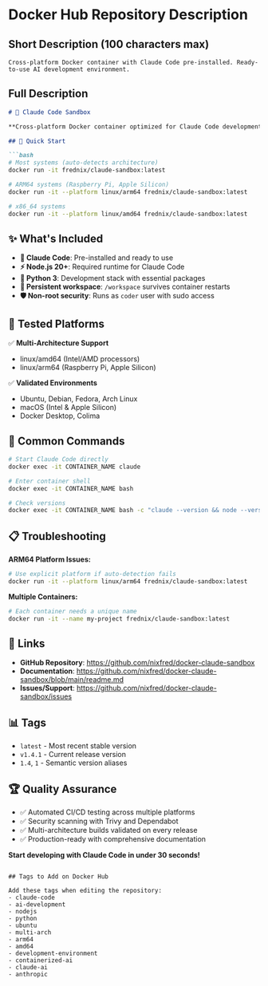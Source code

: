 # Docker Hub Repository Description

## Short Description (100 characters max)
```
Cross-platform Docker container with Claude Code pre-installed. Ready-to-use AI development environment.
```

## Full Description
```markdown
# 🤖 Claude Code Sandbox

**Cross-platform Docker container optimized for Claude Code development**

## 🚀 Quick Start

```bash
# Most systems (auto-detects architecture)
docker run -it frednix/claude-sandbox:latest

# ARM64 systems (Raspberry Pi, Apple Silicon)
docker run -it --platform linux/arm64 frednix/claude-sandbox:latest

# x86_64 systems  
docker run -it --platform linux/amd64 frednix/claude-sandbox:latest
```

## ✨ What's Included

- **🤖 Claude Code**: Pre-installed and ready to use
- **⚡ Node.js 20+**: Required runtime for Claude Code
- **🐍 Python 3**: Development stack with essential packages
- **📂 Persistent workspace**: `/workspace` survives container restarts
- **🛡️ Non-root security**: Runs as `coder` user with sudo access

## 🧪 Tested Platforms

✅ **Multi-Architecture Support**
- linux/amd64 (Intel/AMD processors)
- linux/arm64 (Raspberry Pi, Apple Silicon)

✅ **Validated Environments**
- Ubuntu, Debian, Fedora, Arch Linux
- macOS (Intel & Apple Silicon)
- Docker Desktop, Colima

## 🔧 Common Commands

```bash
# Start Claude Code directly
docker exec -it CONTAINER_NAME claude

# Enter container shell
docker exec -it CONTAINER_NAME bash

# Check versions
docker exec -it CONTAINER_NAME bash -c "claude --version && node --version"
```

## 📋 Troubleshooting

**ARM64 Platform Issues:**
```bash
# Use explicit platform if auto-detection fails
docker run -it --platform linux/arm64 frednix/claude-sandbox:latest
```

**Multiple Containers:**
```bash
# Each container needs a unique name
docker run -it --name my-project frednix/claude-sandbox:latest
```

## 🔗 Links

- **GitHub Repository**: https://github.com/nixfred/docker-claude-sandbox
- **Documentation**: https://github.com/nixfred/docker-claude-sandbox/blob/main/readme.md
- **Issues/Support**: https://github.com/nixfred/docker-claude-sandbox/issues

## 📊 Tags

- `latest` - Most recent stable version
- `v1.4.1` - Current release version
- `1.4`, `1` - Semantic version aliases

## 🏆 Quality Assurance

- ✅ Automated CI/CD testing across multiple platforms
- ✅ Security scanning with Trivy and Dependabot
- ✅ Multi-architecture builds validated on every release
- ✅ Production-ready with comprehensive documentation

**Start developing with Claude Code in under 30 seconds!**
```

## Tags to Add on Docker Hub

Add these tags when editing the repository:
- claude-code
- ai-development
- nodejs
- python
- ubuntu
- multi-arch
- arm64
- amd64
- development-environment
- containerized-ai
- claude-ai
- anthropic
```